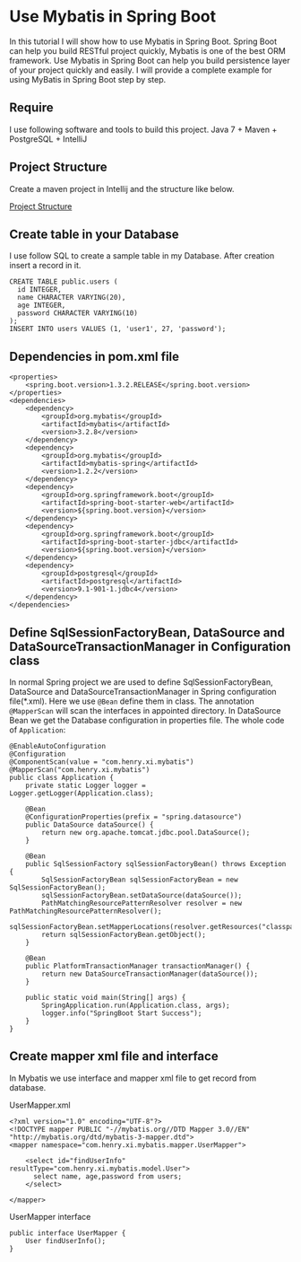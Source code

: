 # Use Mybatis in Spring Boot

In this tutorial I will show how to use Mybatis in Spring Boot. Spring Boot can help you build
RESTful project quickly, Mybatis is one of the best ORM framework. Use Mybatis in Spring Boot
can help you build persistence layer of your project quickly and easily. I will provide a complete
example for using MyBatis in Spring Boot step by step.

## Require
I use following software and tools to build this project.
Java 7 + Maven + PostgreSQL + IntelliJ

## Project Structure
Create a maven project in Intellij and the structure like below.

[Project Structure](./Spring_Mybatis.png)

## Create table in your Database
I use follow SQL to create a sample table in my Database. After
creation insert a record in it.
```
CREATE TABLE public.users (
  id INTEGER,
  name CHARACTER VARYING(20),
  age INTEGER,
  password CHARACTER VARYING(10)
);
INSERT INTO users VALUES (1, 'user1', 27, 'password');
```
## Dependencies in pom.xml file
```
<properties>
    <spring.boot.version>1.3.2.RELEASE</spring.boot.version>
</properties>
<dependencies>
    <dependency>
        <groupId>org.mybatis</groupId>
        <artifactId>mybatis</artifactId>
        <version>3.2.8</version>
    </dependency>
    <dependency>
        <groupId>org.mybatis</groupId>
        <artifactId>mybatis-spring</artifactId>
        <version>1.2.2</version>
    </dependency>
    <dependency>
        <groupId>org.springframework.boot</groupId>
        <artifactId>spring-boot-starter-web</artifactId>
        <version>${spring.boot.version}</version>
    </dependency>
    <dependency>
        <groupId>org.springframework.boot</groupId>
        <artifactId>spring-boot-starter-jdbc</artifactId>
        <version>${spring.boot.version}</version>
    </dependency>
    <dependency>
        <groupId>postgresql</groupId>
        <artifactId>postgresql</artifactId>
        <version>9.1-901-1.jdbc4</version>
    </dependency>
</dependencies>
```
## Define SqlSessionFactoryBean, DataSource and DataSourceTransactionManager in Configuration class
In normal Spring project we are used to define SqlSessionFactoryBean, DataSource and
DataSourceTransactionManager in Spring configuration file(*.xml). Here we use ``@Bean``
define them in class. The annotation ``@MapperScan`` will scan the interfaces in appointed
directory. In DataSource Bean we get the Database configuration in properties file.
The whole code of ``Application``:
```
@EnableAutoConfiguration
@Configuration
@ComponentScan(value = "com.henry.xi.mybatis")
@MapperScan("com.henry.xi.mybatis")
public class Application {
    private static Logger logger = Logger.getLogger(Application.class);

    @Bean
    @ConfigurationProperties(prefix = "spring.datasource")
    public DataSource dataSource() {
        return new org.apache.tomcat.jdbc.pool.DataSource();
    }

    @Bean
    public SqlSessionFactory sqlSessionFactoryBean() throws Exception {
        SqlSessionFactoryBean sqlSessionFactoryBean = new SqlSessionFactoryBean();
        sqlSessionFactoryBean.setDataSource(dataSource());
        PathMatchingResourcePatternResolver resolver = new PathMatchingResourcePatternResolver();
        sqlSessionFactoryBean.setMapperLocations(resolver.getResources("classpath:/mybatis/*.xml"));
        return sqlSessionFactoryBean.getObject();
    }

    @Bean
    public PlatformTransactionManager transactionManager() {
        return new DataSourceTransactionManager(dataSource());
    }

    public static void main(String[] args) {
        SpringApplication.run(Application.class, args);
        logger.info("SpringBoot Start Success");
    }
}
```
## Create mapper xml file and interface
In Mybatis we use interface and mapper xml file to get record from database.

UserMapper.xml
```
<?xml version="1.0" encoding="UTF-8"?>
<!DOCTYPE mapper PUBLIC "-//mybatis.org//DTD Mapper 3.0//EN" "http://mybatis.org/dtd/mybatis-3-mapper.dtd">
<mapper namespace="com.henry.xi.mybatis.mapper.UserMapper">

    <select id="findUserInfo" resultType="com.henry.xi.mybatis.model.User">
      select name, age,password from users;
    </select>

</mapper>
```
UserMapper interface
```
public interface UserMapper {
    User findUserInfo();
}
```
